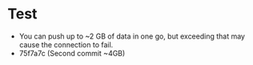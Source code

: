 # Test

- You can push up to ~2 GB of data in one go, but exceeding that may cause the connection to fail.
- 75f7a7c (Second commit ~4GB)
